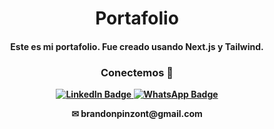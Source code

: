 <h1 align="center">Portafolio</h1>

<h4 align="center">Este es mi portafolio. Fue creado usando Next.js y Tailwind.<h4/>

<div id="header" align="center" >
  <h3>
    Conectemos 🤝
  </h3>
</div>

<div id="badges" align="center" >
  <a href="https://www.linkedin.com/in/brandon-smith-pinz%C3%B3n-tovar-frontend-developer/" target="_blank" >
    <img src="https://img.shields.io/badge/LinkedIn-blue?style=for-the-badge&logo=linkedin&logoColor=white" alt="LinkedIn Badge"/>
  </a>
  <a href="https://wa.link/ipmfk4" target="_blank" >
    <img src="https://img.shields.io/badge/WhatsApp-brightgreen?style=for-the-badge&logo=whatsapp&logoColor=white" alt="WhatsApp Badge"/>
  </a>
    
  <p>✉ brandonpinzont@gmail.com </p>
</div>
